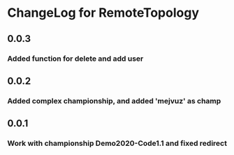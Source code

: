 # ChangeLog for RemoteTopology
## 0.0.3 
### Added function for delete and add user
## 0.0.2 
### Added complex championship, and added 'mejvuz' as champ
## 0.0.1
### Work with championship Demo2020-Code1.1 and fixed redirect